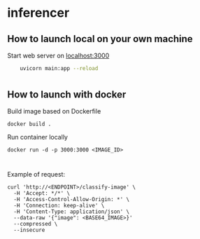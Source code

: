 # inferencer

## How to launch local on your own machine

Start web server on [localhost:3000](http://127.0.0.1:3000)
```bash
    uvicorn main:app --reload
```

#

## How to launch with docker

Build image based on Dockerfile
```
docker build .
```

Run container locally
```
docker run -d -p 3000:3000 <IMAGE_ID>
```

#

Example of request:
```curl
curl 'http://<ENDPOINT>/classify-image' \
  -H 'Accept: */*' \
  -H 'Access-Control-Allow-Origin: *' \
  -H 'Connection: keep-alive' \
  -H 'Content-Type: application/json' \
  --data-raw '{"image": <BASE64_IMAGE>}'
  --compressed \
  --insecure
```
